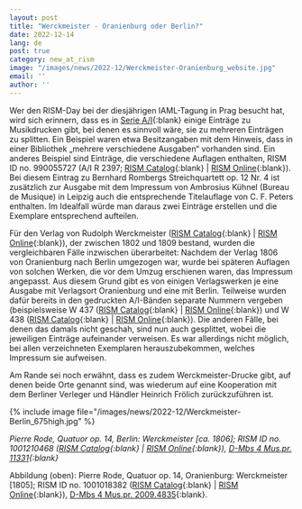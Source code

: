 ```yaml
---
layout: post
title: "Werckmeister - Oranienburg oder Berlin?"
date: 2022-12-14
lang: de
post: true
category: new_at_rism
image: "/images/news/2022-12/Werckmeister-Oranienburg_website.jpg"
email: ''
author: ''
---
```


Wer den RISM-Day bei der diesjährigen IAML-Tagung in Prag besucht hat, wird sich erinnern, dass es in [Serie A/I](/publications.html#series-a-inventories-of-musical-sources){:blank} einige Einträge zu Musikdrucken gibt, bei denen es sinnvoll wäre, sie zu mehreren Einträgen zu splitten. Ein Beispiel waren etwa Besitzangaben mit dem Hinweis, dass in einer Bibliothek „mehrere verschiedene Ausgaben“ vorhanden sind. Ein anderes Beispiel sind Einträge, die verschiedene Auflagen enthalten, RISM ID no. 990055727 (A/I R 2397; [RISM  Catalog](https://opac.rism.info/search?id=990055727&View=rism){:blank} \| [RISM Online](https://rism.online/sources/990055727){:blank}). Bei diesem Eintrag zu Bernhard Rombergs Streichquartett op. 12 Nr. 4 ist zusätzlich zur Ausgabe mit dem Impressum von Ambrosius Kühnel (Bureau de Musique) in Leipzig auch die entsprechende Titelauflage von C. F. Peters enthalten. Im Idealfall würde man daraus zwei Einträge erstellen und die Exemplare entsprechend aufteilen.

Für den Verlag von  Rudolph Werckmeister ([RISM Catalog](https://opac.rism.info/search?View=rism&id=ks30076960){:blank} \| [RISM Online](https://rism.online/institutions/30076960){:blank}), der zwischen 1802 und 1809 bestand, wurden die vergleichbaren Fälle inzwischen überarbeitet: Nachdem der Verlag 1806 von Oranienburg nach Berlin umgezogen war, wurde bei späteren Auflagen von solchen Werken, die vor dem Umzug erschienen waren, das Impressum angepasst. Aus diesem Grund gibt es von einigen Verlagswerken je eine Ausgabe mit Verlagsort Oranienburg und eine mit Berlin. Teilweise wurden dafür bereits in den gedruckten A/I-Bänden separate Nummern vergeben (beispielsweise W 437 ([RISM Catalog](https://opac.rism.info/search?id=990067983&View=rism){:blank} \| [RISM Online](https://rism.online/sources/990067983){:blank}) und W 438 ([RISM Catalog](https://opac.rism.info/search?id=990067984&View=rism){:blank} \| [RISM Online](https://rism.online/sources/990067984){:blank}). Die anderen Fälle, bei denen das damals nicht geschah, sind nun auch gesplittet, wobei die jeweiligen Einträge aufeinander verweisen. Es war allerdings nicht möglich, bei allen verzeichneten Exemplaren herauszubekommen, welches Impressum sie aufweisen.

Am Rande sei noch erwähnt, dass es zudem Werckmeister-Drucke gibt, auf denen beide Orte genannt sind, was wiederum auf eine Kooperation mit dem Berliner Verleger und Händler Heinrich Frölich zurückzuführen ist.


{% include image file="/images/news/2022-12/Werckmeister-Berlin_675high.jpg" %}

_Pierre Rode, Quatuor op. 14, Berlin: Werckmeister [ca. 1806]; RISM ID no. 1001210468 ([RISM Catalog](https://opac.rism.info/search?id=1001210468&View=rism){:blank} \| [RISM Online](https://rism.online/sources/1001210468){:blank}), [D-Mbs 4 Mus.pr. 11331]((https://mdz-nbn-resolving.de/urn:nbn:de:bvb:12-bsb11145160-0)){:blank}_


Abbildung (oben): Pierre Rode, Quatuor op. 14, Oranienburg: Werckmeister [1805]; RISM ID no. 1001018382 ([RISM Catalog](https://opac.rism.info/search?id=1001018382&View=rism){:blank} \| [RISM Online](https://rism.online/sources/1001018382){:blank}), [D-Mbs 4 Mus.pr. 2009.4835](https://mdz-nbn-resolving.de/urn:nbn:de:bvb:12-bsb11141952-3){:blank}.
